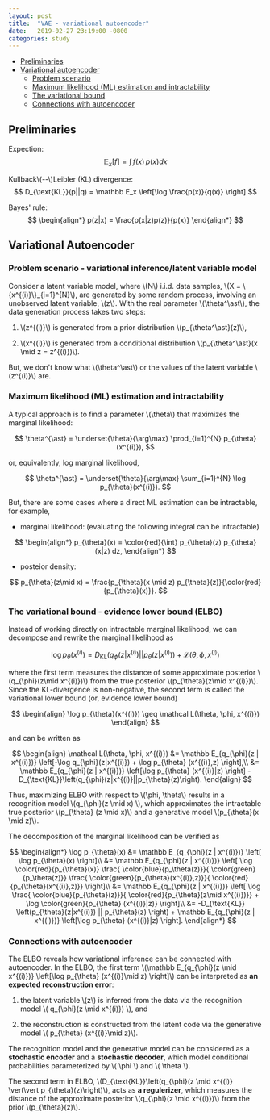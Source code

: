 ```yaml
---
layout: post
title:  "VAE - variational autoencoder"
date:   2019-02-27 23:19:00 -0800
categories: study  
---
```



* [Preliminaries](#prelim)
* [Variational autoencoder](#VAE)
	* [Problem scenario](#scenario)
	* [Maximum likelihood (ML) estimation and intractability](#MLestimation)
	* [The variational bound](#ELBO)
	* [Connections with autoencoder](#AE)

## <a name="prelim"></a>  Preliminaries
Expection:
$$
\mathbb E_x \left[ f \right] = \int\, f(x)\, p(x) dx
$$

Kullback\\(--\\)Leibler (KL) divergence:
$$
D_{\text{KL}}(p||q) = \mathbb E_x \left[\log \frac{p(x)}{q(x)} \right]
$$


Bayes' rule:
$$
\begin{align*}
p(z|x) = \frac{p(x|z)p(z)}{p(x)} 
\end{align*}
$$


## <a name="VAE"></a> Variational Autoencoder 
### <a name="scenario"></a> Problem scenario - variational inference/latent variable model
Consider a latent variable model, where  \\(N\\) i.i.d. data samples, \\(X = \\{x^{(i)}\\}_{i=1}^{N}\\), are generated by some random process, involving an unobserved latent variable, \\(z\\). With the real parameter \\(\theta^\ast\\), the data generation process takes two steps: 

1. \\(z^{(i)}\\) is generated from a prior distribution \\(p_{\theta^\ast}(z)\\), 

2. \\(x^{(i)}\\) is generated from a conditional distribution \\(p_{\theta^\ast}(x \mid z = z^{(i)})\\).

But, we don't know what \\(\theta^\ast\\) or the values of the latent variable \\(z^{(i)}\\) are. 


### <a name="MLestimation"></a> Maximum likelihood (ML) estimation and intractability
A typical approach is to find a parameter \\(\theta\\) that maximizes the marginal likelihood:

$$
\theta^{\ast} = \underset{\theta}{\arg\max} \prod_{i=1}^{N} p_{\theta}(x^{(i)}),
$$

or, equivalently, log marginal likelihood,

$$
\theta^{\ast} = \underset{\theta}{\arg\max} \sum_{i=1}^{N} \log p_{\theta}(x^{(i)}).
$$

But, there are some cases where a direct ML estimation can be intractable, for example, 

* marginal likelihood: (evaluating the following integral can be intractable)

$$
\begin{align*}
p_{\theta}(x) = \color{red}{\int} p_{\theta}(z) p_{\theta}(x|z) dz,
\end{align*}
$$

* posteior density: 

$$
p_{\theta}(z\mid x) = \frac{p_{\theta}(x \mid z) p_{\theta}(z)}{\color{red}{p_{\theta}(x)}}.
$$


### <a name="ELBO"></a> The variational bound - evidence lower bound (ELBO)
Instead of working directly on intractable marginal likelihood, we can decompose and rewrite the marginal likelihood as 

$$
\log p_{\theta}(x^{(i)}) = D_{\text{KL}} \left(q_{\phi}(z | x^{(i)}) || p_{\theta}(z|x^{(i)})\right) + \mathcal L (\theta,\phi, x^{(i)})
$$

where the first term measures the distance of some approximate posterior \\(q_{\phi}(z\mid x^{(i)})\\) from the true posterior \\(p_{\theta}(z\mid x^{(i)})\\). Since the KL-divergence is non-negative, the second term is called the variational lower bound (or, evidence lower bound) 

$$
\begin{align}
\log p_{\theta}(x^{(i)}) \geq \mathcal L(\theta, \phi, x^{(i)})
\end{align}
$$

and can be written as

$$
\begin{align}
\mathcal L(\theta, \phi, x^{(i)}) &= \mathbb E_{q_{\phi}(z | x^{(i)})} \left[-\log q_{\phi}(z|x^{(i)}) + \log p_{\theta} (x^{(i)},z)  \right],\\
&= \mathbb E_{q_{\phi}(z | x^{(i)})} \left[\log p_{\theta} (x^{(i)}|z) \right] - D_{\text{KL}}\left(q_{\phi}(z|x^{(i)}||p_{\theta}(z)\right).
\end{align}
$$

Thus, maximizing ELBO with respect to \\(\phi, \theta\\) results in a recognition model \\(q_{\phi}(z \mid x) \\), which approximates the intractable true posterior \\(p_{\theta} (z \mid x)\\) and a generative model \\(p_{\theta}(x \mid z)\\).

The decomposition of the marginal likelihood can be verified as 

$$
\begin{align*}
\log p_{\theta}(x) &= \mathbb E_{q_{\phi}(z | x^{(i)})} \left[ \log p_{\theta}(x) \right]\\
&= \mathbb E_{q_{\phi}(z | x^{(i)})} \left[ \log \color{red}{p_{\theta}(x)} \frac{ \color{blue}{p_\theta(z)}}{ \color{green}{p_\theta(z)}} \frac{ \color{green}{p_{\theta}(x^{(i)},z)}}{ \color{red}{p_{\theta}(x^{(i)},z)}} \right]\\
&= \mathbb E_{q_{\phi}(z | x^{(i)})} \left[ \log \frac{ \color{blue}{p_{\theta}(z)}}{ \color{red}{p_{\theta}(z\mid x^{(i)})}} +  \log \color{green}{p_{\theta} (x^{(i)}|z)} \right]\\
&= -D_{\text{KL}} \left(p_{\theta}(z|x^{(i)}) || p_{\theta}(z) \right)  + \mathbb E_{q_{\phi}(z | x^{(i)})} \left[\log p_{\theta} (x^{(i)}|z) \right].
\end{align*}
$$

### <a name="AE"></a> Connections with autoencoder
The ELBO reveals how variational inference can be connected with autoencoder. In the ELBO, the first term \\(\mathbb E_{q_{\phi}(z \mid x^{(i)})} \left[\log p_{\theta} (x^{(i)}\mid z) \right]\\) can be interpreted as __an expected reconstruction error__:

1. the latent variable \\(z\\) is inferred from the data via the recognition model \\( q_{\phi}(z \mid x^{(i)}) \\), and 

2. the reconstruction is constructed from the latent code via the generative model \\( p_{\theta} (x^{(i)}\mid z)\\). 

The recognition model and the generative model can be considered as a __stochastic encoder__ and a __stochastic decoder__, which model conditional probabilities parameterized by \\( \phi \\) and \\( \theta \\).

The second term in ELBO, \\(D_{\text{KL}}\left(q_{\phi}(z \mid x^{(i)} \vert\vert p_{\theta}(z)\right)\\), acts as __a regulerizer__, which measures the distance of the approximate posterior \\(q_{\phi}(z \mid x^{(i)})\\) from the prior \\(p_{\theta}(z)\\).


